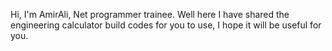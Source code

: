 Hi, I'm AmirAli, Net programmer trainee. Well here I have shared the engineering calculator build codes for you to use, I hope it will be useful for you.
